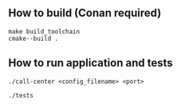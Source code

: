 ## How to build (Conan required)

```
make build_toolchain
cmake--build .
```
## How to run application and tests

```
./call-center <config_filename> <port>
```

```
./tests
```
